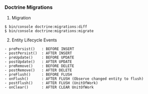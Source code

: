 ### Doctrine Migrations 




1. Migration
```
$ bin/console doctrine:migrations:diff
$ bin/console doctrine:migrations:migrate
```


2. Entity Lifecycle Events
```
- prePersist()   : BEFORE INSERT
- postPersist()  : AFTER INSERT
- preUpdate()    : BEFORE UPDATE
- postUpdate()   : AFTER UPDATE
- preRemove()    : BEFORE DELETE
- postRemove()   : AFTER DELETE
- preFlush()     : BEFORE FLUSH
- onFlush()      : AFTER FLUSH (Observe changed entity to flush)
- postFlush()    : AFTER FLUSH (UnitOfWork)
- onClear()      : AFTER CLEAR UnitOfWork
```


